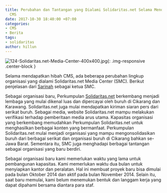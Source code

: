 ```yaml
---
title: Perubahan dan Tantangan yang Dialami Solidaritas.net Selama Mendapat Hibah
  CMS
date: 2017-10-30 18:40:00 +07:00
categories:
- CMS
- Berita
tags:
- solidaritas
author: hillun
---
```


![124-Solidaritas.net-Media-Center-400x400.jpg](/uploads/124-Solidaritas.net-Media-Center-400x400.jpg){: .img-responsive .center-block }

Selama mendapatkan hibah CMS, ada beberapa perubahan lingkup organisasi yang dialami Solidaritas.net Media Center (SMC). Berikut penjelasan dari [Sarinah](http://ciptamedia.org/team/sarinah/) sebagai ketua SMC.

Sebagai organisasi baru, Perkumpulan [Solidaritas.net](http://www.solidaritas.net/) berkembang menjadi lembaga yang mulai dikenal luas dan dipercayai oleh buruh di Cikarang dan Karawang. Solidaritas.net juga mulai mendapatkan kiriman siaran pers dari serikat buruh.
Sebagai media, website Solidaritas.net mampu melakukan verifikasi terhadap pemberitaan media arus utama.
Kapasitas organisasi yang berkembang memudahkan Perkumpulan Solidaritas.net untuk menghasilkan berbagai konten yang bermanfaat.
Perkumpulan Solidaritas.net mulai menjadi organisasi yang mampu mengonsolidasikan buruh dari berbagai serikat dan organisasi buruh di Cikarang bahkan se-Jawa Barat.
Sementara itu, SMC juga menghadapi berbagai tantangan sebagai organisasi yang baru berdiri.

Sebagai organisasi baru kami memerlukan waktu yang lama untuk pembangunan kapasitas. Kami memerlukan waktu dua bulan untuk menyiapkan kantor dan peralatan. Hal ini membuat proyek baru bisa dimulai pada bulan Oktober 2014 dan aktif pada bulan November 2014. Selain itu, saat baru memulai, kami belum menemukan bentuk dan langgam kerja yang dapat dipahami bersama diantara para staf.